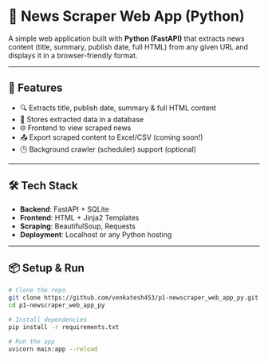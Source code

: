 # 📰 News Scraper Web App (Python)

A simple web application built with **Python (FastAPI)** that extracts news content (title, summary, publish date, full HTML) from any given URL and displays it in a browser-friendly format.

---

## 🚀 Features

- 🔍 Extracts title, publish date, summary & full HTML content
- 💾 Stores extracted data in a database
- 🌐 Frontend to view scraped news
- 📤 Export scraped content to Excel/CSV (coming soon!)
- 🕒 Background crawler (scheduler) support (optional)

---

## 🛠️ Tech Stack

- **Backend**: FastAPI + SQLite
- **Frontend**: HTML + Jinja2 Templates
- **Scraping**: BeautifulSoup, Requests
- **Deployment**: Localhost or any Python hosting

---

## 📦 Setup & Run

```bash
# Clone the repo
git clone https://github.com/venkatesh453/p1-newscraper_web_app_py.git
cd p1-newscraper_web_app_py

# Install dependencies
pip install -r requirements.txt

# Run the app
uvicorn main:app --reload
